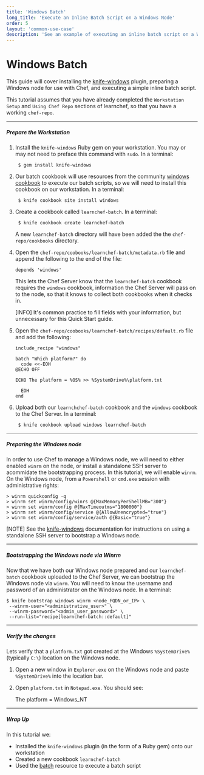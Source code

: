 ```yaml
---
title: 'Windows Batch'
long_title: 'Execute an Inline Batch Script on a Windows Node'
order: 5
layout: 'common-use-case'
description: 'See an example of executing an inline batch script on a Windows node.'
---
```


Windows Batch
=================
This guide will cover installing the [knife-windows](http://docs.opscode.com/plugin_knife_windows.html) plugin, preparing a Windows node for use with Chef, and executing a simple inline batch script.

This tutorial assumes that you have already completed the `Workstation Setup` and `Using Chef Repo` sections of learnchef, so that you have a working `chef-repo`.

---

##### Prepare the Workstation

1. Install the `knife-windows` Ruby gem on your workstation. You may or may not need to preface this command with `sudo`. In a terminal:

		$ gem install knife-windows 

1. Our batch cookbook will use resources from the community [windows cookbook](http://community.opscode.com/cookbooks/windows) to execute our batch scripts, so we will need to install this cookbook on our workstation. In a terminal:

		$ knife cookbook site install windows

1. Create a cookbook called `learnchef-batch`. In a terminal:

		$ knife cookbook create learnchef-batch

	A new `learnchef-batch` directory will have been added the the `chef-repo/cookbooks` directory.

1. Open the `chef-repo/coobooks/learnchef-batch/metadata.rb` file and append the following to the end of the file:

	```
	depends 'windows'
	```

	This lets the Chef Server know that the `learnchef-batch` cookbook requires the `windows` cookbook, information the Chef Server will pass on to the node, so that it knows to collect both cookbooks when it checks in.

   [INFO] It's common practice to fill fields with your information, but unnecessary for this Quick Start guide.

1. Open the `chef-repo/coobooks/learnchef-batch/recipes/default.rb` file and add the following:

	```
	include_recipe "windows"

	batch "Which platform?" do
	  code <<-EOH
	@ECHO OFF
	 
	ECHO The platform = %OS% >> %SystemDrive%\platform.txt

	  EOH
	end
	```

1. Upload both our `learnchchef-batch` cookbook and the `windows` cookbook to the Chef Server. In a terminal:

		$ knife cookbook upload windows learnchef-batch

---

##### Preparing the Windows node

In order to use Chef to manage a Windows node, we will need to either enabled `winrm` on the node, or install a standalone SSH server to acommidate the bootstrapping process. In this tutorial, we will enable `winrm`. On the Windows node, from a `Powershell` or `cmd.exe` session with administrative rights:

	> winrm quickconfig -q
	> winrm set winrm/config/winrs @{MaxMemoryPerShellMB="300"}
	> winrm set winrm/config @{MaxTimeoutms="1800000"}
	> winrm set winrm/config/service @{AllowUnencrypted="true"}
	> winrm set winrm/config/service/auth @{Basic="true"}

[NOTE] See the [knife-windows](https://github.com/opscode/knife-windows#knife-bootstrap-windows-ssh) documentation for instructions on using a standalone SSH server to bootstrap a Windows node.

---

##### Bootstrapping the Windows node via Winrm

Now that we have both our Windows node prepared and our `learnchef-batch` cookbook uploaded to the Chef Server, we can bootstrap the Windows node via `winrm`. You will need to know the username and password of an administrator on the Windows node. In a terminal:

	$ knife bootstrap windows winrm <node_FQDN_or_IP> \
	 --winrm-user="<administrative_user>" \
	 --winrm-password="<admin_user_password>" \
	 --run-list="recipe[learnchef-batch::default]"

---

##### Verify the changes
Lets verify that a `platform.txt` got created at the Windows `%SystemDrive%` (typically `C:\`) location on the Windows node.

1. Open a new window in `Explorer.exe` on the Windows node and paste `%SystemDrive%` into the location bar.

1. Open `platform.txt` in `Notepad.exe`. You should see:


	The platform = Windows_NT


---

##### Wrap Up

In this tutorial we:

- Installed the `knife-windows` plugin (in the form of a Ruby gem) onto our workstation
- Created a new cookbook `learnchef-batch`
- Used the [batch](http://docs.opscode.com/lwrp_windows.html#windows-batch) resource to execute a batch script
